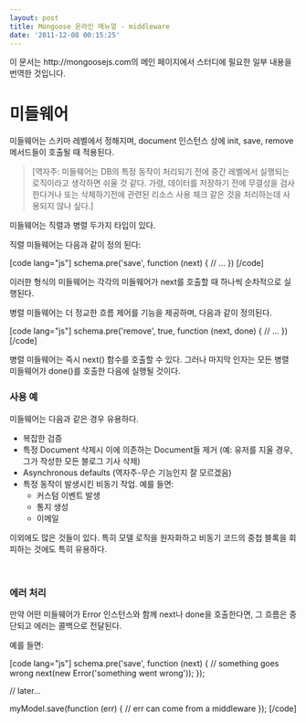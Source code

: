 ```yaml
---
layout: post
title: Mongoose 온라인 매뉴얼 - middleware
date: '2011-12-08 00:15:25'
---
```


<p>이 문서는 http://mongoosejs.com의 메인 페이지에서 스터디에 필요한 일부 내용을 번역한 것입니다.</p>
<h1>미들웨어</h1>
<p>미들웨어는 스키마 레벨에서 정해지며, document 인스턴스 상에 init, save, remove 메서드들이 호출될 때 적용된다.</p>
<blockquote>[역자주: 미들웨어는 DB의 특정 동작이 처리되기 전에 중간 레벨에서 실행되는 로직이라고 생각하면 쉬울 것 같다. 가령, 데이터를 저장하기 전에 무결성을 검사한다거나 또는 삭제하기전에 관련된 리소스 사용 체크 같은 것을 처리하는데 사용되지 않나 싶다.]</blockquote>
<p>미들웨어는 직렬과 병렬 두가지 타입이 있다.</p>
<p>직렬 미들웨어는 다음과 같이 정의 된다:</p>
<p>[code lang="js"] schema.pre('save', function (next) {   // ... }) [/code]</p>
<p>이러한 형식의 미들웨어는 각각의 미들웨어가 next를 호출할 때 하나씩 순차적으로 실행된다.</p>
<p>병렬 미들웨어는 더 정교한 흐름 제어를 기능을 제공하며, 다음과 같이 정의된다.</p>
<p>[code lang="js"] schema.pre('remove', true, function (next, done) {   // ... }) [/code]</p>
<p>병렬 미들웨어는 즉시 next() 함수를 호출할 수 있다. 그러나 마지막 인자는 모든 병렬 미들웨어가 done()를 호출한 다음에 실행될 것이다.</p>
<h3>사용 예</h3>
<p>미들웨어는 다음과 같은 경우 유용하다.</p>
<ul>
<li>복잡한 검증</li>
<li>특정 Document 삭제시 이에 의존하는 Document들 제거 (예: 유저를 지울 경우, 그가 작성한 모든 블로그 기사 삭제)</li>
<li>Asynchronous defaults (역자주-무슨 기능인지 잘 모르겠음)</li>
<li>특정 동작이 발생시킨 비동기 작업. 예를 들면:
<ul>
<li>커스텀 이벤트 발생</li>
<li>통지 생성</li>
<li>이메일</li>
</ul>
</li>
</ul>
<p>이외에도 많은 것들이 있다. 특히 모델 로직을 원자화하고 비동기 코드의 중첩 블록을 회피하는 것에도 특히 유용하다.</p>
<p> </p>
<h3>에러 처리</h3>
<p>만약 어떤 미들웨어가 Error 인스턴스와 함께 next나 done을 호출한다면, 그 흐름은 중단되고 에러는 콜백으로 전달된다.</p>
<p>예를 들면:</p>
<p>[code lang="js"] schema.pre('save', function (next) {     // something goes wrong     next(new Error('something went wrong')); });</p>
<p>// later...</p>
<p>myModel.save(function (err) {     // err can come from a middleware }); [/code]</p>